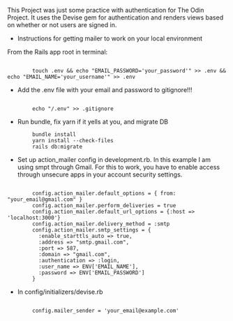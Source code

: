 This Project was just some practice with authentication for The Odin Project. It uses the Devise gem for authentication and renders views based on whether or not users are signed in.

* Instructions for getting mailer to work on your local environment

From the Rails app root in terminal:

```

        touch .env && echo "EMAIL_PASSWORD='your_password'" >> .env && echo "EMAIL_NAME='your_username'" >> .env 

```

* Add the .env file with your email and password to gitignore!!!

```

        echo "/.env" >> .gitignore 

```

* Run bundle, fix yarn if it yells at you, and migrate DB

```
        bundle install
        yarn install --check-files
        rails db:migrate

```
* Set up action_mailer config in development.rb. In this example I am using smpt through Gmail. For this to work, you have to enable access through unsecure apps in your account security settings. 

```

        config.action_mailer.default_options = { from: "your_email@gmail.com" }
        config.action_mailer.perform_deliveries = true
        config.action_mailer.default_url_options = {:host => 'localhost:3000'}  
        config.action_mailer.delivery_method = :smtp
        config.action_mailer.smtp_settings = {
          :enable_starttls_auto => true, 
          :address => "smtp.gmail.com",
          :port => 587,
          :domain => "gmail.com",
          :authentication => :login,
          :user_name => ENV['EMAIL_NAME'],
          :password => ENV['EMAIL_PASSWORD']
        }

```

* In config/initializers/devise.rb

```

        config.mailer_sender = 'your_email@example.com'

```


